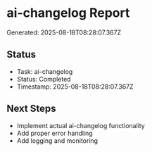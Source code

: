 # ai-changelog Report

Generated: 2025-08-18T08:28:07.367Z

## Status
- Task: ai-changelog
- Status: Completed
- Timestamp: 2025-08-18T08:28:07.367Z

## Next Steps
- Implement actual ai-changelog functionality
- Add proper error handling
- Add logging and monitoring
